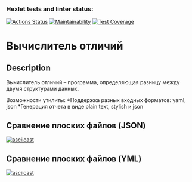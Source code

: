 ### Hexlet tests and linter status:
[![Actions Status](https://github.com/nurad9689/frontend-project-46/workflows/hexlet-check/badge.svg)](https://github.com/nurad9689/frontend-project-46/actions)
[![Maintainability](https://api.codeclimate.com/v1/badges/c813b2533a5beef6a5d9/maintainability)](https://codeclimate.com/github/nurad9689/frontend-project-46/maintainability)
[![Test Coverage](https://api.codeclimate.com/v1/badges/c813b2533a5beef6a5d9/test_coverage)](https://codeclimate.com/github/nurad9689/frontend-project-46/test_coverage)

# Вычислитель отличий

## Description
Вычислитель отличий – программа, определяющая разницу между двумя структурами данных.

Возможности утилиты:
 *Поддержка разных входных форматов: yaml, json
 *Генерация отчета в виде plain text, stylish и json
 
## Сравнение плоских файлов (JSON)
[![asciicast](https://asciinema.org/a/Dz0rN7wgl8Iw3K2lW036KRgSi.svg)](https://asciinema.org/a/Dz0rN7wgl8Iw3K2lW036KRgSi)

## Сравнение плоских файлов (YML)
[![asciicast](https://asciinema.org/a/1kwlxsZoMoAABk3HoKzenFqRU.svg)](https://asciinema.org/a/1kwlxsZoMoAABk3HoKzenFqRU) 